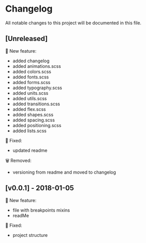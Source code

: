 # Changelog
All notable changes to this project will be documented in this file.

## [Unreleased]
:rocket: New feature:
- added changelog
- added animations.scss
- added colors.scss
- added fonts.scss
- added forms.scss
- added typography.scss
- added units.scss
- added utils.scss
- added transitions.scss
- added flex.scss
- added shapes.scss
- added spacing.scss
- added positioning.scss
- added lists.scss
 
:bug: Fixed:
- updated readme

:wastebasket: Removed:
- versioning from readme and moved to changelog

## [v0.0.1] - 2018-01-05
:rocket: New feature:

- file with breakpoints mixins
- readMe

:bug: Fixed:

- project structure